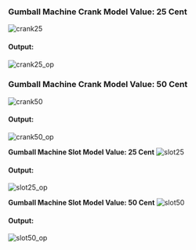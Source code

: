 
### Gumball Machine Crank Model Value: 25 Cent
![crank25](https://user-images.githubusercontent.com/30582708/48976151-91cf9200-f036-11e8-9e9d-f64fe209e0f5.png)

#### Output:
![crank25_op](https://user-images.githubusercontent.com/30582708/48976153-9431ec00-f036-11e8-8ae0-19db673546f7.png)



### Gumball Machine Crank Model Value: 50 Cent
![crank50](https://user-images.githubusercontent.com/30582708/48976154-95fbaf80-f036-11e8-9f61-e4f8d8ce1dc4.png)

#### Output:
![crank50_op](https://user-images.githubusercontent.com/30582708/48976155-972cdc80-f036-11e8-8be9-37316c79f7d0.png)



**Gumball Machine Slot Model Value: 25 Cent**
![slot25](https://user-images.githubusercontent.com/30582708/48976156-98f6a000-f036-11e8-8943-b94970ea8ec9.png)

#### Output:
![slot25_op](https://user-images.githubusercontent.com/30582708/48976157-9ac06380-f036-11e8-81cc-445deca1a9d6.png)



**Gumball Machine Slot Model Value: 50 Cent**
![slot50](https://user-images.githubusercontent.com/30582708/48976158-9bf19080-f036-11e8-9e2a-bea75175ae44.png)

#### Output:
![slot50_op](https://user-images.githubusercontent.com/30582708/48976160-9dbb5400-f036-11e8-998d-fa00adb4898e.png)
